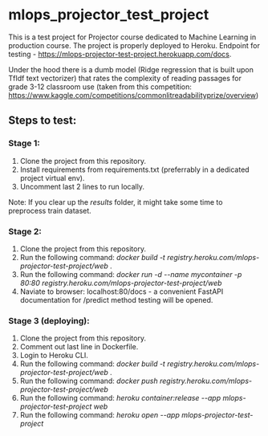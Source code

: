 # mlops_projector_test_project
This is a test project for Projector course dedicated to Machine Learning in production course. 
The project is properly deployed to Heroku. Endpoint for testing - https://mlops-projector-test-project.herokuapp.com/docs.

Under the hood there is a dumb model (Ridge regression that is built upon TfIdf text vectorizer) that rates the complexity of reading passages for grade 3-12 classroom use (taken from this competition: https://www.kaggle.com/competitions/commonlitreadabilityprize/overview)  

## Steps to test:
### Stage 1:
1. Clone the project from this repository.
2. Install requirements from requirements.txt (preferrably in a dedicated project virtual env).
3. Uncomment last 2 lines to run locally. 

Note: If you clear up the _results_ folder, it might take some time to preprocess train dataset. 

### Stage 2:
1. Clone the project from this repository.
2. Run the following command: _docker build -t registry.heroku.com/mlops-projector-test-project/web ._
3. Run the following command: _docker run -d --name mycontainer -p 80:80 registry.heroku.com/mlops-projector-test-project/web_
4. Naviate to browser: localhost:80/docs - a convenient FastAPI documentation for /predict method testing will be opened.

### Stage 3 (deploying):
1. Clone the project from this repository.
2. Comment out last line in Dockerfile.
2. Login to Heroku CLI.
3. Run the following command: _docker build -t registry.heroku.com/mlops-projector-test-project/web ._
4. Run the following command: _docker push registry.heroku.com/mlops-projector-test-project/web_
5. Run the following command: _heroku container:release --app mlops-projector-test-project web_
6. Run the following command: _heroku open --app mlops-projector-test-project_
